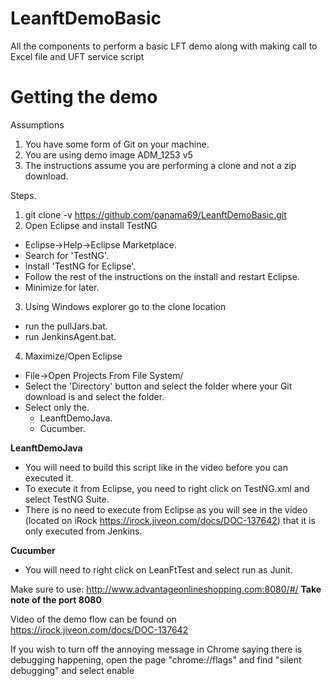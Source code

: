 # LeanftDemoBasic
All the components to perform a basic LFT demo along with making call to Excel file and UFT service script

# Getting the demo
Assumptions
  1. You have some form of Git on your machine.
  2. You are using demo image ADM_1253 v5
  3. The instructions assume you are performing a clone and not a zip download.

Steps.
1. git clone -v https://github.com/panama69/LeanftDemoBasic.git
2. Open Eclipse and install TestNG
  * Eclipse->Help->Eclipse Marketplace.
  * Search for 'TestNG'.
  * Install 'TestNG for Eclipse'.
  * Follow the rest of the instructions on the install and restart Eclipse.
  * Minimize for later.
3. Using Windows explorer go to the clone location
  * run the pullJars.bat.
  * run JenkinsAgent.bat.
4. Maximize/Open Eclipse
  * File->Open Projects From File System/
  * Select the 'Directory' button and select the folder where your Git download is and select the folder.
  * Select only the.
    * LeanftDemoJava.
    * Cucumber.

**LeanftDemoJava**
  * You will need to build this script like in the video before you can executed it.
  * To execute it from Eclipse, you need to right click on TestNG.xml and select TestNG Suite.
  * There is no need to execute from Eclipse as you will see in the video (located on iRock https://irock.jiveon.com/docs/DOC-137642) that it is only executed from Jenkins.

**Cucumber**
  * You will need to right click on LeanFtTest and select run as Junit.

Make sure to use: http://www.advantageonlineshopping.com:8080/#/
  **Take note of the port 8080**

Video of the demo flow can be found on https://irock.jiveon.com/docs/DOC-137642

If you wish to turn off the annoying message in Chrome saying there is debugging happening, open the page "chrome://flags" and find "silent debugging" and select enable
